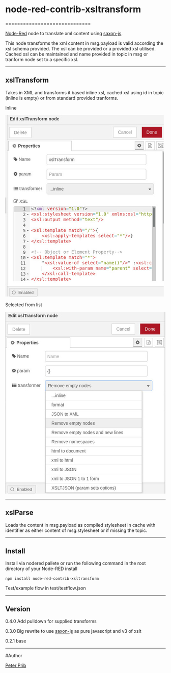 # node-red-contrib-xsltransform
=============================


[Node-Red][1] node to translate xml content using [saxon-js][2].

This node transforms the xml content in msg.payload is valid according the xsl schema provided.
The xsl can be provided or a provided xsl utilised.
Cached xsl can be maintained and name provided in topic in msg or tranform node set to a specific xsl.



------------------------------------------------------------

## xslTransform

Takes in XML and transforms it based inline xsl, cached xsl using id in topic (inline is empty) or from standard provided tranforms.

Inline

![xslTransform](documentation/xslTransformInline.jpg "xslTransform Inline")

Selected from list

![xslTransform](documentation/xslTransformList.jpg "xlTransform List")


------------------------------------------------------------

## xslParse

Loads the content in msg.payload as compiled stylesheet in cache with identifier as either content of msg.stylesheet or if missing the topic.


------------------------------------------------------------

## Install

Install via nodered pallete or run the following command in the root directory of your Node-RED install

    npm install node-red-contrib-xsltransform


Test/example flow in  test/testflow.json

------------------------------------------------------------

## Version

0.4.0 Add pulldown for supplied transforms 

0.3.0 Big rewrite to use [saxon-js][2] as pure javascript and v3 of xslt

0.2.1 base

------------------------------------------------------------

#Author

[Peter Prib][3]

[1]:  http://nodered.org

[2]: https://www.npmjs.com/package/saxon-js

[3]: https://github.com/peterprib

